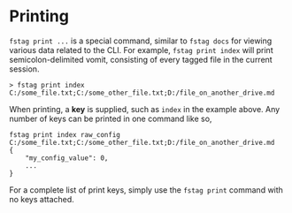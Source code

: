 # Printing

`fstag print ...` is a special command, similar to `fstag docs` for viewing 
various data related to the CLI. For example, `fstag print index` will print
semicolon-delimited vomit, consisting of every tagged file in the current 
session.

```shell
> fstag print index
C:/some_file.txt;C:/some_other_file.txt;D:/file_on_another_drive.md
```

When printing, a **key** is supplied, such as `index` in the example above.
Any number of keys can be printed in one command like so,

```shell
fstag print index raw_config
C:/some_file.txt;C:/some_other_file.txt;D:/file_on_another_drive.md
{
    "my_config_value": 0,
    ...
}
```

For a complete list of print keys, simply use the `fstag print` command with
no keys attached.